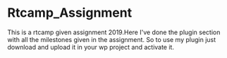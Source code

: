 # Rtcamp_Assignment
This is a rtcamp given assignment 2019.Here I've done the plugin section with all the milestones given in the assignment.
So to use my plugin just download and upload it in your wp project and activate it.
